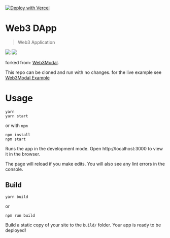 [![Deploy with Vercel](https://vercel.com/button)](https://vercel.com/new/clone?repository-url=https%3A%2F%2Fgithub.com%2Fluvitale%2Fweb3-dapp)

# Web3 DApp

> Web3 Application

<img src="https://img.shields.io/badge/typescript%20-%23007ACC.svg?&style=for-the-badge&logo=typescript&logoColor=white"/>
<img src="https://img.shields.io/badge/react%20-%2320232a.svg?&style=for-the-badge&logo=react&logoColor=%2361DAFB"/>
 
forked from: [Web3Modal](https://github.com/Web3Modal/web3modal). 

This repo can be cloned and run with no changes. for the live example see [Web3Modal Example](https://web3modal.com)


# Usage

```
yarn
yarn start
```
or with `npm`
```
npm install
npm start
```
Runs the app in the development mode.
Open http://localhost:3000 to view it in the browser.

The page will reload if you make edits.
You will also see any lint errors in the console.

## Build

```
yarn build
```
or 
```
npm run build
```

Build a static copy of your site to the `build/` folder.
Your app is ready to be deployed!
